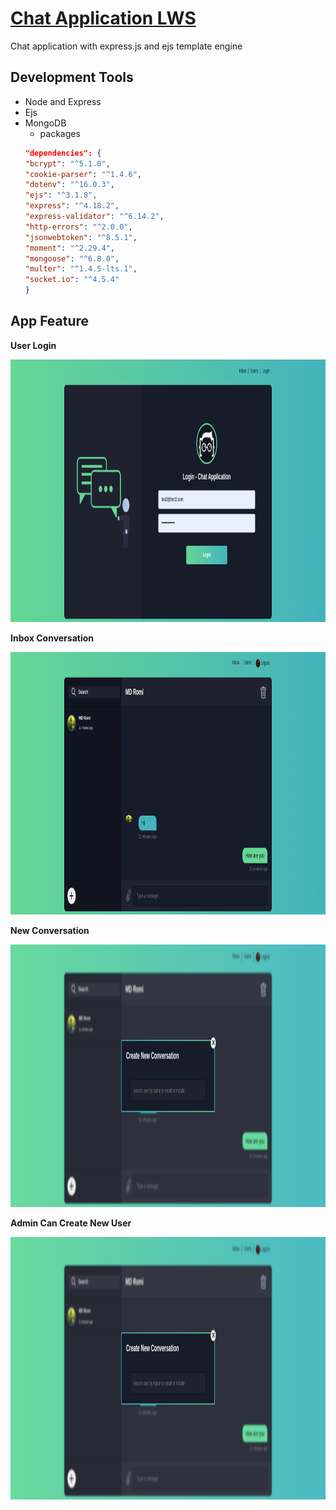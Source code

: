 # [Chat Application LWS](https://www.youtube.com/playlist?list=PLHiZ4m8vCp9PHnOIT7gd30PCBoYCpGoQM)
Chat application with express.js and ejs template engine

## Development Tools
- Node and Express
- Ejs
- MongoDB
    - packages
    ``` json
    "dependencies": {
    "bcrypt": "^5.1.0",
    "cookie-parser": "^1.4.6",
    "dotenv": "^16.0.3",
    "ejs": "^3.1.8",
    "express": "^4.18.2",
    "express-validator": "^6.14.2",
    "http-errors": "^2.0.0",
    "jsonwebtoken": "^8.5.1",
    "moment": "^2.29.4",
    "mongoose": "^6.8.0",
    "multer": "^1.4.5-lts.1",
    "socket.io": "^4.5.4"
  }
    ```
## App Feature
__User Login__
<div align="center">
    <img src="./demo/login.png"   height="420" alt="">
</div>

__Inbox Conversation__
<div align="center">
    <img src="./demo/inbox.png"   height="420" alt="">
</div> 

__New Conversation__
<div align="center">
    <img src="./demo/new-conversation.png"   height="420" alt="">
</div>

__Admin Can Create New User__
<div align="center">
    <img src="./demo/new-conversation.png"   height="420" alt="">
</div>